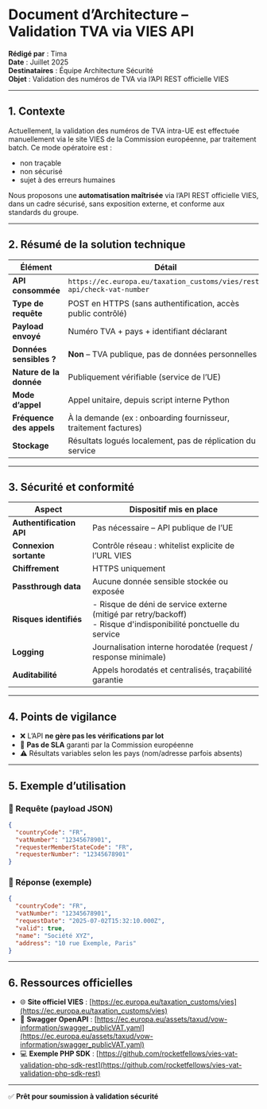 # Document d’Architecture – Validation TVA via VIES API

**Rédigé par** : Tima  
**Date** : Juillet 2025  
**Destinataires** : Équipe Architecture Sécurité  
**Objet** : Validation des numéros de TVA via l’API REST officielle VIES

---

## 1. Contexte

Actuellement, la validation des numéros de TVA intra-UE est effectuée manuellement via le site VIES de la Commission européenne, par traitement batch. Ce mode opératoire est :

- non traçable  
- non sécurisé  
- sujet à des erreurs humaines

Nous proposons une **automatisation maîtrisée** via l’API REST officielle VIES, dans un cadre sécurisé, sans exposition externe, et conforme aux standards du groupe.

---

## 2. Résumé de la solution technique

| Élément | Détail |
|--------|--------|
| **API consommée** | `https://ec.europa.eu/taxation_customs/vies/rest-api/check-vat-number` |
| **Type de requête** | POST en HTTPS (sans authentification, accès public contrôlé) |
| **Payload envoyé** | Numéro TVA + pays + identifiant déclarant |
| **Données sensibles ?** | **Non** – TVA publique, pas de données personnelles |
| **Nature de la donnée** | Publiquement vérifiable (service de l’UE) |
| **Mode d’appel** | Appel unitaire, depuis script interne Python |
| **Fréquence des appels** | À la demande (ex : onboarding fournisseur, traitement factures) |
| **Stockage** | Résultats logués localement, pas de réplication du service |

---

## 3. Sécurité et conformité

| Aspect | Dispositif mis en place |
|--------|--------------------------|
| **Authentification API** | Pas nécessaire – API publique de l’UE |
| **Connexion sortante** | Contrôle réseau : whitelist explicite de l’URL VIES |
| **Chiffrement** | HTTPS uniquement |
| **Passthrough data** | Aucune donnée sensible stockée ou exposée |
| **Risques identifiés** | - Risque de déni de service externe (mitigé par retry/backoff)<br>- Risque d'indisponibilité ponctuelle du service |
| **Logging** | Journalisation interne horodatée (request / response minimale) |
| **Auditabilité** | Appels horodatés et centralisés, traçabilité garantie |

---

## 4. Points de vigilance

- ❌ L’API **ne gère pas les vérifications par lot**
- 📶 **Pas de SLA** garanti par la Commission européenne
- ⚠️ Résultats variables selon les pays (nom/adresse parfois absents)

---

## 5. Exemple d’utilisation

### 🔸 Requête (payload JSON)

```json
{
  "countryCode": "FR",
  "vatNumber": "12345678901",
  "requesterMemberStateCode": "FR",
  "requesterNumber": "12345678901"
}
```

### 🔹 Réponse (exemple)

```json
{
  "countryCode": "FR",
  "vatNumber": "12345678901",
  "requestDate": "2025-07-02T15:32:10.000Z",
  "valid": true,
  "name": "Société XYZ",
  "address": "10 rue Exemple, Paris"
}
```

---

## 6. Ressources officielles

- 🌐 **Site officiel VIES** : [https://ec.europa.eu/taxation_customs/vies](https://ec.europa.eu/taxation_customs/vies)
- 📄 **Swagger OpenAPI** : [https://ec.europa.eu/assets/taxud/vow-information/swagger_publicVAT.yaml](https://ec.europa.eu/assets/taxud/vow-information/swagger_publicVAT.yaml)
- 💻 **Exemple PHP SDK** : [https://github.com/rocketfellows/vies-vat-validation-php-sdk-rest](https://github.com/rocketfellows/vies-vat-validation-php-sdk-rest)

---

✅ **Prêt pour soumission à validation sécurité**
